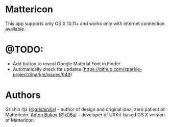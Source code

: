 # Mattericon
This app supports only OS X 10.11+ and works only with internet connection available.

# @TODO:
* Add button to reveal Google Material Font in Finder
* Automatically check for updates (https://github.com/sparkle-project/Sparkle/issues/648)

# Authors

Grishin Ilja ([@grishinilja](https://twitter.com/grishinilja)) - author of design and original idea, zero patient of Mattericon.
[Anton Bukov](https://gtihub.com/k06a) ([@k06a](https://twitter.com/k06a)) - developer of UXKit-based OS X version of Mattericon.
